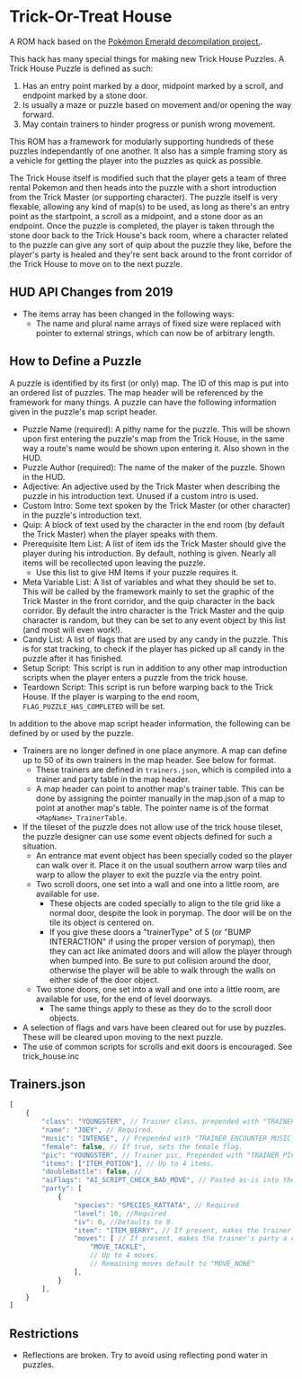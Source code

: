 # Trick-Or-Treat House

A ROM hack based on the [Pokémon Emerald decompilation project.](https://github.com/pret/pokeemerald).

This hack has many special things for making new Trick House Puzzles. A Trick House Puzzle is defined as such:

1. Has an entry point marked by a door, midpoint marked by a scroll, and endpoint marked by a stone door.
2. Is usually a maze or puzzle based on movement and/or opening the way forward.
3. May contain trainers to hinder progress or punish wrong movement.

This ROM has a framework for modularly supporting hundreds of these puzzles independantly of one another. It also has a simple framing story as a vehicle for getting the player into the puzzles as quick as possible.

The Trick House itself is modified such that the player gets a team of three rental Pokemon and then heads into the puzzle with a short introduction from the Trick Master (or supporting character). The puzzle itself is very flexable, allowing any kind of map(s) to be used, as long as there's an entry point as the startpoint, a scroll as a midpoint, and a stone door as an endpoint. Once the puzzle is completed, the player is taken through the stone door back to the Trick House's back room, where a character related to the puzzle can give any sort of quip about the puzzle they like, before the player's party is healed and they're sent back around to the front corridor of the Trick House to move on to the next puzzle.

## HUD API Changes from 2019

* The items array has been changed in the following ways: 
   * The name and plural name arrays of fixed size were replaced with pointer to external strings, which can now be of arbitrary length.

## How to Define a Puzzle

A puzzle is identified by its first (or only) map. The ID of this map is put into an ordered list of puzzles. The map header will be referenced by the framework for many things. A puzzle can have the following information given in the puzzle's map script header.

- Puzzle Name (required): A pithy name for the puzzle. This will be shown upon first entering the puzzle's map from the Trick House, in the same way a route's name would be shown upon entering it. Also shown in the HUD.
- Puzzle Author (required): The name of the maker of the puzzle. Shown in the HUD.
- Adjective: An adjective used by the Trick Master when describing the puzzle in his introduction text. Unused if a custom intro is used.
- Custom Intro: Some text spoken by the Trick Master (or other character) in the puzzle's introduction text.
- Quip: A block of text used by the character in the end room (by default the Trick Master) when the player speaks with them.
- Prerequisite Item List: A list of item ids the Trick Master should give the player during his introduction. By default, nothing is given. Nearly all items will be recollected upon leaving the puzzle.
	- Use this list to give HM Items if your puzzle requires it.
- Meta Variable List: A list of variables and what they should be set to. This will be called by the framework mainly to set the graphic of the Trick Master in the front corridor, and the quip character in the back corridor. By default the intro character is the Trick Master and the quip character is random, but they can be set to any event object by this list (and most will even work!).
- Candy List: A list of flags that are used by any candy in the puzzle. This is for stat tracking, to check if the player has picked up all candy in the puzzle after it has finished.
- Setup Script: This script is run in addition to any other map introduction scripts when the player enters a puzzle from the trick house.
- Teardown Script: This script is run before warping back to the Trick House. If the player is warping to the end room, `FLAG_PUZZLE_HAS_COMPLETED` will be set.

In addition to the above map script header information, the following can be defined by or used by the puzzle.

- Trainers are no longer defined in one place anymore. A map can define up to 50 of its own trainers in the map header. See below for format.
	- These trainers are defined in `trainers.json`, which is compiled into a trainer and party table in the map header.
	- A map header can point to another map's trainer table. This can be done by assigning the pointer manually in the map.json of a map to point at another map's table. The pointer name is of the format `<MapName>_TrainerTable`.
- If the tileset of the puzzle does not allow use of the trick house tileset, the puzzle designer can use some event objects defined for such a situation.
	- An entrance mat event object has been specially coded so the player can walk over it. Place it on the usual southern arrow warp tiles and warp to allow the player to exit the puzzle via the entry point.
	- Two scroll doors, one set into a wall and one into a little room, are available for use. 
		- These objects are coded specially to align to the tile grid like a normal door, despite the look in porymap. The door will be on the tile its object is centered on.
		- If you give these doors a "trainerType" of 5 (or "BUMP INTERACTION" if using the proper version of porymap), then they can act like animated doors and will allow the player through when bumped into. Be sure to put collision around the door, otherwise the player will be able to walk through the walls on either side of the door object.
	- Two stone doors, one set into a wall and one into a little room, are available for use, for the end of level doorways.
		- The same things apply to these as they do to the scroll door objects.
- A selection of flags and vars have been cleared out for use by puzzles. These will be cleared upon moving to the next puzzle.
- The use of common scripts for scrolls and exit doors is encouraged. See trick_house.inc

## Trainers.json

```js
[
	{
		"class": "YOUNGSTER", // Trainer class, prepended with "TRAINER_CLASS_". Required.
		"name": "JOEY", // Required.
		"music": "INTENSE", // Prepended with "TRAINER_ENCOUNTER_MUSIC_"
		"female": false, // If true, sets the female flag.
		"pic": "YOUNGSTER", // Trainer pic, Prepended with "TRAINER_PIC_". Defaults to the same as "class".
		"items": ["ITEM_POTION"], // Up to 4 items.
		"doubleBattle": false, //
		"aiFlags": "AI_SCRIPT_CHECK_BAD_MOVE", // Pasted as-is into the data. Defaults to AI_SCRIPT_CHECK_BAD_MOVE if not present.
		"party": [
			{
				"species": "SPECIES_RATTATA", // Required
				"level": 10, //Required
				"iv": 0, //Defaults to 0.
				"item": "ITEM_BERRY", // If present, makes the trainer's party a custom item party. Defaults to ITEM_NONE in that case.
				"moves": [ // If present, makes the trainer's party a custom move party. All pokemon must have custom moves if any do.
					"MOVE_TACKLE",
					// Up to 4 moves.
					// Remaining moves default to "MOVE_NONE"
				],
			}
		],
	}
]
```

## Restrictions

- Reflections are broken. Try to avoid using reflecting pond water in puzzles.
